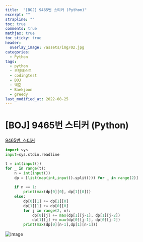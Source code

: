 ```yaml
---
title:  "[BOJ] 9465번 스티커 (Python)"
excerpt: ""
strapline: ""
toc: true
comments: true
mathjax: true
toc_sticky: true
header:
  overlay_image: /assets/img/02.jpg
categories:
  - Python
tags:
  - python
  - 코딩테스트
  - codingtest
  - BOJ
  - 백준
  - Baekjoon
  - greedy
last_modified_at: 2022-08-25
---
```


# [BOJ] 9465번 스티커 (Python)

[9465번: 스티커](https://www.acmicpc.net/problem/9465)

```python
import sys
input=sys.stdin.readline

t = int(input())
for _ in range(t):
    n = int(input())
    dp = [list(map(int,input().split())) for _ in range(2)]
    
    if n == 1:
        print(max(dp[0][0], dp[1][0]))
    else:
        dp[0][1] += dp[1][0]
        dp[1][1] += dp[0][0]
        for j in range(2, n):
            dp[0][j] += max(dp[1][j-1], dp[1][j-2])
            dp[1][j] += max(dp[0][j-1], dp[0][j-2])
        print(max(dp[0][n-1],dp[1][n-1]))
```

![image](https://user-images.githubusercontent.com/53163222/191428840-134c8af8-d961-4103-9701-ff8f001c2ab1.png)
